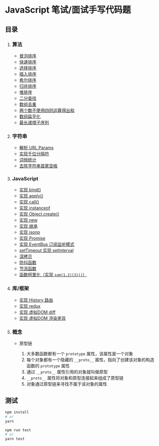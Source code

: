 # JavaScript 笔试/面试手写代码题

## 目录

1. ### 算法

   - [冒泡排序](./algorithm/bubbleSort.js)
   - [快速排序](./algorithm/quickSort.js)
   - [选择排序](./algorithm/selectionSort.js)
   - [插入排序](./algorithm/insertionSort.js)
   - [希尔排序](./algorithm/shellSort.js)
   - [归并排序](./algorithm/mergeSort.js)
   - [堆排序](./algorithm/heapSort.js)
   - [二分查找](./algorithm/binarySerach.js)
   - [数组去重](./algorithm/unique.js)
   - [两个数不使用四则运算得出和](./algorithm/sum.js)
   - [数组扁平化](./algorithm/flatten.js)
   - [最长递增子序列](./algorithm/lis.js)

2. ### 字符串

   - [解析 URL Params](./character_string/parseParams.js)
   - [实现千位分隔符](./character_string/parseToMoney.js)
   - [词频统计](./character_string/wordFrequency.js)
   - [去除字符串首尾空格](./character_string/trim.js)

3. ### JavaScript

   - [实现 bind()](./bind.js)
   - [实现 apply()](./apply.js)
   - [实现 call()](./call.js)
   - [实现 instanceof](./instanceof.js)
   - [实现 Object.create()](./Object.create.js)
   - [实现 new](./new.js)
   - [实现 继承](./extend.js)
   - [实现 jsonp](./JSONP.js)
   - [实现 Promise](./Promise.js)
   - [实现 EventBus 订阅监听模式](./EventBus.js)
   - [setTimeout 实现 setInterval](./interval.js)
   - [深拷贝](./deepClone.js)
   - [防抖函数](./debounce.js)
   - [节流函数](./throttle.js)
   - [函数柯里化（实现 `sum(1,2)(3)()`）](./currying.js)

4. ### 库/框架

   - [实现 History 路由](./routers.js)
   - [实现 redux](./redux.js)
   - [实现 虚拟DOM diff](./domDiff.js)
   - [实现 虚拟DOM 渲染差异](./domDiff.js)

5. ### 概念

   - 原型链

     1. 大多数函数都有一个 `prototype` 属性，该属性是一个对象
     2. 每个对象都有一个隐藏的 `__proto__` 属性，指向了创建该对象的构造函数的 `prototype` 属性
     3. 通过 `__proto__` 属性引用的对象就叫做原型
     4. `__proto__` 属性将对象和原型连接起来组成了原型链
     5. 对象通过原型链来寻找不属于该对象的属性

## 测试

```bash
npm install
# or
yarn

npm run test
# or
yarn test
```
